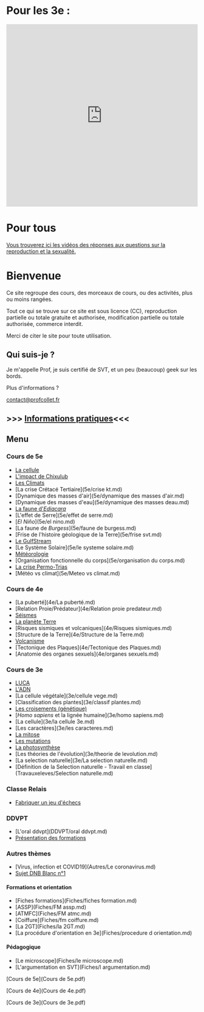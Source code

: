 
# Pour les 3e : 

<iframe width="100%" height="480px" src="https://www.watchisup.fr/compte-a-rebours/embed/rentree-en-seconde-2021-09-01-08-00?backgroundcolor=&color=" frameborder="0" allowfullscreen></iframe>



# Pour tous

[Vous trouverez ici les vidéos des réponses aux questions sur la reproduction et la sexualité.](tiktok.md)

# Bienvenue

Ce site regroupe des cours, des morceaux de cours, ou des activités, plus ou moins rangées.

Tout ce qui se trouve sur ce site est sous licence (CC), reproduction partielle ou totale gratuite et authorisée, modification partielle ou totale authorisée, commerce interdit.

Merci de citer le site pour toute utilisation.

## Qui suis-je ?

Je m'appelle Prof, je suis certifié de SVT, et un peu (beaucoup) geek sur les bords.

Plus d'informations ?

[contact@profcollet.fr](mailto:contact@profcollet.fr)

## >>> [Informations pratiques](infos.md)<<<

## Menu


### Cours de 5e

* [La cellule](5e/cellule.md)
* [L'impact de Chixulub](5e/chixulub.md)
* [Les Climats](5e/climats.md)
* [La crise Crétacé Tertiaire](5e/crise kt.md)
* [Dynamique des masses d'air](5e/dynamique des masses d'air.md)
* [Dynamique des masses d'eau](5e/dynamique des masses deau.md)
* [La faune d'](5e/ediacara.md)*[Ediacara](5e/ediacara.md)*
* [L'effet de Serre](5e/effet de serre.md)
* [*El Niño*](5e/el nino.md)
* [La faune de *Burgess*](5e/faune de burgess.md)
* [Frise de l'histoire géologique de la Terre](5e/frise svt.md)
* [Le GulfStream](5e/gulfstream.md)
* [Le Système Solaire](5e/le systeme solaire.md)
* [Météorologie](5e/meteorologie.md)
* [Organisation fonctionnelle du corps](5e/organisation du corps.md)
* [La crise Permo-Trias](5e/permotrias.md)
* [Météo vs climat](5e/Meteo vs climat.md)

### Cours de 4e

* [La puberté](4e/La puberté.md)
* [Relation Proie/Prédateur](4e/Relation proie predateur.md)
* [Séismes](4e/S%C3%A9ismes.md)
* [La planète Terre](4e/terre.md)
* [Risques sismiques et volcaniques](4e/Risques sismiques.md)
* [Structure de la Terre](4e/Structure de la Terre.md)
* [Volcanisme](4e/Volcanisme.md)
* [Tectonique des Plaques](4e/Tectonique des Plaques.md)
* [Anatomie des organes sexuels](4e/organes sexuels.md)

### Cours de 3e

* [LUCA](3e/Luca.md)
* [L'ADN](3e/adn.md)
* [La cellule végétale](3e/cellule vege.md)
* [Classification des plantes](3e/classif plantes.md)
* [Les croisements (génétique)](3e/croisement.md)
* [*Homo sapiens* et la lignée humaine](3e/homo sapiens.md)
* [La cellule](3e/la cellule 3e.md)
* [Les caractères](3e/les caracteres.md)
* [La mitose](3e/mitose.md)
* [Les mutations](3e/mutations.md)
* [La photosynthèse](3e/photosynthese.md)
* [Les théories de l'évolution](3e/theorie de levolution.md)
* [La selection naturelle](3e/La selection naturelle.md)
* [Définition de la Selection naturelle - Travail en classe](Travauxeleves/Selection naturelle.md)

### Classe Relais

* [Fabriquer un jeu d'échecs](Autres/CREchecs.md)

### DDVPT

* [L'oral ddvpt](DDVPT/oral ddvpt.md)
* [Présentation des formations](DDVPT/presentation.md)

### Autres thèmes

* [Virus, infection et COVID19](Autres/Le coronavirus.md)
* [Sujet DNB Blanc n°1](Autres/DNB.md)

#### Formations et orientation

* [Fiches formations](Fiches/fiches formation.md)
* [ASSP](Fiches/FM assp.md)
* [ATMFC](Fiches/FM atmc.md)
* [Coiffure](Fiches/fm coiffure.md)
* [La 2GT](Fiches/la 2GT.md)
* [La procédure d'orientation en 3e](Fiches/procedure d orientation.md)

#### Pédagogique

* [Le microscope](Fiches/le microscope.md)
* [L'argumentation en SVT](Fiches/l argumentation.md)


[Cours de 5e](Cours de 5e.pdf)

[Cours de 4e](Cours de 4e.pdf)

[Cours de 3e](Cours de 3e.pdf)